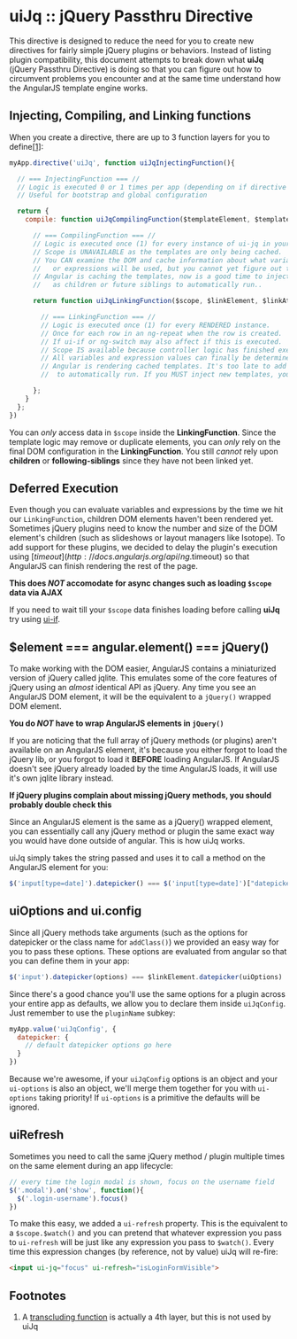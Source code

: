 # uiJq :: jQuery Passthru Directive

This directive is designed to reduce the need for you to create new directives for fairly simple jQuery plugins or behaviors. Instead of listing plugin compatibility, this document attempts to break down what **uiJq** (jQuery Passthru Directive) is doing so that you can figure out how to circumvent problems you encounter and at the same time understand how the AngularJS template engine works.

## Injecting, Compiling, and Linking functions

When you create a directive, there are up to 3 function layers for you to define[[1]](#footnotes):

```js
myApp.directive('uiJq', function uiJqInjectingFunction(){

  // === InjectingFunction === //
  // Logic is executed 0 or 1 times per app (depending on if directive is used).
  // Useful for bootstrap and global configuration

  return {
    compile: function uiJqCompilingFunction($templateElement, $templateAttributes) {

      // === CompilingFunction === //
      // Logic is executed once (1) for every instance of ui-jq in your original UNRENDERED template.
      // Scope is UNAVAILABLE as the templates are only being cached.
      // You CAN examine the DOM and cache information about what variables
      //   or expressions will be used, but you cannot yet figure out their values.
      // Angular is caching the templates, now is a good time to inject new angular templates 
      //   as children or future siblings to automatically run..

      return function uiJqLinkingFunction($scope, $linkElement, $linkAttributes) {

        // === LinkingFunction === //
        // Logic is executed once (1) for every RENDERED instance.
        // Once for each row in an ng-repeat when the row is created.
        // If ui-if or ng-switch may also affect if this is executed.
        // Scope IS available because controller logic has finished executing.
        // All variables and expression values can finally be determined.
        // Angular is rendering cached templates. It's too late to add templates for angular
        //  to automatically run. If you MUST inject new templates, you must $compile them manually.

      };
    }
  };
})
```

You can _only_ access data in `$scope` inside the **LinkingFunction**. Since the template logic may remove or duplicate elements, you can _only_ rely on the final DOM configuration in the **LinkingFunction**. You still _cannot_ rely upon **children** or **following-siblings** since they have not been linked yet.

## Deferred Execution
Even though you can evaluate variables and expressions by the time we hit our `LinkingFunction`, children DOM elements haven't been rendered yet. Sometimes jQuery plugins need to know the number and size of the DOM element's children (such as slideshows or layout managers like Isotope). To add support for these plugins, we decided to delay the plugin's execution using [$timeout](http://docs.angularjs.org/api/ng.$timeout) so that AngularJS can finish rendering the rest of the page.

**This does _NOT_ accomodate for async changes such as loading `$scope` data via AJAX**

If you need to wait till your `$scope` data finishes loading before calling **uiJq** try using [ui-if](http://angular-ui.github.com/#directives-if).

## $element === angular.element() === jQuery()

To make working with the DOM easier, AngularJS contains a miniaturized version of jQuery called jqlite. This emulates some of the core features of jQuery using an _almost_ identical API as jQuery. Any time you see an AngularJS DOM element, it will be the equivalent to a `jQuery()` wrapped DOM element.

**You do _NOT_ have to wrap AngularJS elements in `jQuery()`**

If you are noticing that the full array of jQuery methods (or plugins) aren't available on an AngularJS element, it's because you either forgot to load the jQuery lib, or you forgot to load it **BEFORE** loading AngularJS. If AngularJS doesn't see jQuery already loaded by the time AngularJS loads, it will use it's own jqlite library instead.

**If jQuery plugins complain about missing jQuery methods, you should probably double check this**

Since an AngularJS element is the same as a jQuery() wrapped element, you can essentially call any jQuery method or plugin the same exact way you would have done outside of angular. This is how uiJq works.

uiJq simply takes the string passed and uses it to call a method on the AngularJS element for you:

```js
$('input[type=date]').datepicker() === $('input[type=date]')["datepicker"]() === $linkElement["datepicker"]()
```

## uiOptions and ui.config

Since all jQuery methods take arguments (such as the options for datepicker or the class name for `addClass()`) we provided an easy way for you to pass these options. These options are evaluated from angular so that you can define them in your app:

```js
$('input').datepicker(options) === $linkElement.datepicker(uiOptions)
```

Since there's a good chance you'll use the same options for a plugin across your entire app as defaults, we allow you to declare them inside `uiJqConfig`. Just remember to use the `pluginName` subkey:

```js
myApp.value('uiJqConfig', {
  datepicker: {
    // default datepicker options go here
  }
})
```

Because we're awesome, if your `uiJqConfig` options is an object and your `ui-options` is also an object, we'll merge them together for you with `ui-options` taking priority! If `ui-options` is a primitive the defaults will be ignored.

## uiRefresh

Sometimes you need to call the same jQuery method / plugin multiple times on the same element during an app lifecycle:

```js
// every time the login modal is shown, focus on the username field
$('.modal').on('show', function(){
  $('.login-username').focus()
})
```

To make this easy, we added a `ui-refresh` property. This is the equivalent to a `$scope.$watch()` and you can pretend that whatever expression you pass to `ui-refresh` will be just like any expression you pass to `$watch()`. Every time this expression changes (by reference, not by value) uiJq will re-fire:

```html
<input ui-jq="focus" ui-refresh="isLoginFormVisible">
```

## Footnotes

1. A [transcluding function](http://docs.angularjs.org/guide/directive) is actually a 4th layer, but this is not used by uiJq
